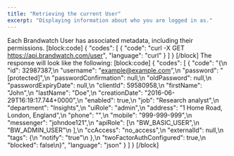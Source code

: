 ```yaml
---
title: "Retrieving the current User"
excerpt: "Displaying information about who you are logged in as."
---
```

Each Brandwatch User has associated metadata, including their permissions.
[block:code]
{
  "codes": [
    {
      "code": "curl -X GET https://api.brandwatch.com/user",
      "language": "curl"
    }
  ]
}
[/block]
The response will look like the following:
[block:code]
{
  "codes": [
    {
      "code": "{\n  \"id\": 32987387,\n  \"username\": \"example@example.com\",\n  \"password\": \"[protected]\",\n  \"passwordConfirmation\": null,\n  \"oldPassword\": null,\n  \"passwordExpiryDate\": null,\n  \"clientId\": 59580958,\n  \"firstName\": \"John\",\n  \"lastName\": \"Doe\",\n  \"creationDate\": \"2016-06-29T16:19:17.744+0000\",\n  \"enabled\": true,\n  \"job\": \"Research analyst\",\n  \"department\": \"Insights\",\n  \"uiRole\": \"admin\",\n  \"address\": \"1 Home Road, London, England\",\n  \"phone\": \"\",\n  \"mobile\": \"999-999-999\",\n  \"messenger\": \"johndoe121\",\n  \"apiRole\": [\n    \"BW_BASIC_USER\",\n    \"BW_ADMIN_USER\"\n  ],\n  \"ccAccess\": \"no_access\",\n  \"externalId\": null,\n  \"tags\": {\n    \"notify\": \"true\"\n  },\n  \"twoFactorAuthConfigured\": true,\n  \"blocked\": false\n}",
      "language": "json"
    }
  ]
}
[/block]